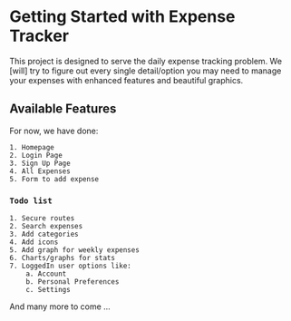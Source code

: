 # Getting Started with Expense Tracker

This project is designed to serve the daily expense tracking problem. We [will] try to figure out every
single detail/option you may need to manage your expenses with enhanced features and beautiful graphics.

## Available Features

For now, we have done:

    1. Homepage
    2. Login Page
    3. Sign Up Page
    4. All Expenses
    5. Form to add expense

### `Todo list`

    1. Secure routes
    2. Search expenses
    3. Add categories
    4. Add icons
    5. Add graph for weekly expenses
    6. Charts/graphs for stats
    7. LoggedIn user options like:
        a. Account
        b. Personal Preferences
        c. Settings 
    
And many more to come ...
